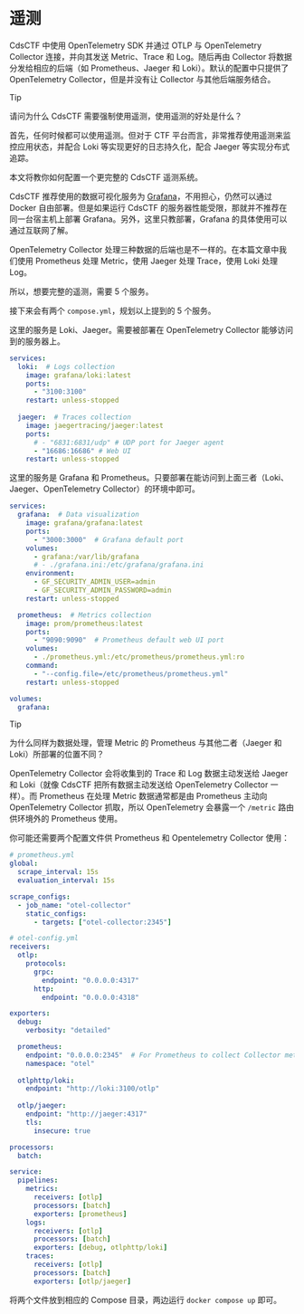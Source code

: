 # 遥测

CdsCTF 中使用 OpenTelemetry SDK 并通过 OTLP 与 OpenTelemetry Collector 连接，并向其发送 Metric、Trace 和 Log。随后再由 Collector 将数据分发给相应的后端（如 Prometheus、Jaeger 和 Loki）。默认的配置中只提供了 OpenTelemetry Collector，但是并没有让 Collector 与其他后端服务结合。

> [!TIP]
>
> 请问为什么 CdsCTF 需要强制使用遥测，使用遥测的好处是什么？
>
> 首先，任何时候都可以使用遥测。但对于 CTF 平台而言，非常推荐使用遥测来监控应用状态，并配合 Loki 等实现更好的日志持久化，配合 Jaeger 等实现分布式追踪。

本文将教你如何配置一个更完整的 CdsCTF 遥测系统。

CdsCTF 推荐使用的数据可视化服务为 [Grafana](https://grafana.com/)，不用担心，仍然可以通过 Docker 自由部署。但是如果运行 CdsCTF 的服务器性能受限，那就并不推荐在同一台宿主机上部署 Grafana。另外，这里只教部署，Grafana 的具体使用可以通过互联网了解。

OpenTelemetry Collector 处理三种数据的后端也是不一样的。在本篇文章中我们使用 Prometheus 处理 Metric，使用 Jaeger 处理 Trace，使用 Loki 处理 Log。

所以，想要完整的遥测，需要 5 个服务。

接下来会有两个 `compose.yml`，规划以上提到的 5 个服务。

这里的服务是 Loki、Jaeger。需要被部署在 OpenTelemetry Collector 能够访问到的服务器上。

```yaml
services:
  loki:  # Logs collection
    image: grafana/loki:latest
    ports:
      - "3100:3100"
    restart: unless-stopped
      
  jaeger:  # Traces collection
    image: jaegertracing/jaeger:latest
    ports:
      # - "6831:6831/udp" # UDP port for Jaeger agent
      - "16686:16686" # Web UI
    restart: unless-stopped
```

这里的服务是 Grafana 和 Prometheus。只要部署在能访问到上面三者（Loki、Jaeger、OpenTelemetry Collector）的环境中即可。

```yaml
services:
  grafana:  # Data visualization
    image: grafana/grafana:latest
    ports:
      - "3000:3000"  # Grafana default port
    volumes:
      - grafana:/var/lib/grafana
      # - ./grafana.ini:/etc/grafana/grafana.ini
    environment:
      - GF_SECURITY_ADMIN_USER=admin
      - GF_SECURITY_ADMIN_PASSWORD=admin
    restart: unless-stopped

  prometheus:  # Metrics collection
    image: prom/prometheus:latest
    ports:
      - "9090:9090"  # Prometheus default web UI port
    volumes:
      - ./prometheus.yml:/etc/prometheus/prometheus.yml:ro
    command:
      - "--config.file=/etc/prometheus/prometheus.yml"
    restart: unless-stopped

volumes:
  grafana:
```

> [!TIP]
>
> 为什么同样为数据处理，管理 Metric 的 Prometheus 与其他二者（Jaeger 和 Loki）所部署的位置不同？
>
> OpenTelemetry Collector 会将收集到的 Trace 和 Log 数据主动发送给 Jaeger 和 Loki（就像 CdsCTF 把所有数据主动发送给 OpenTelemetry Collector 一样）。而 Prometheus 在处理 Metric 数据通常都是由 Prometheus 主动向 OpenTelemetry Collector 抓取，所以 OpenTelemetry 会暴露一个 `/metric` 路由供环境外的 Prometheus 使用。

你可能还需要两个配置文件供 Prometheus 和 Opentelemetry Collector 使用：

```yaml
# prometheus.yml
global:
  scrape_interval: 15s
  evaluation_interval: 15s

scrape_configs:
  - job_name: "otel-collector"
    static_configs:
      - targets: ["otel-collector:2345"]
```

```yaml
# otel-config.yml
receivers:
  otlp:
    protocols:
      grpc:
        endpoint: "0.0.0.0:4317"
      http:
        endpoint: "0.0.0.0:4318"

exporters:
  debug:
    verbosity: "detailed"

  prometheus:
    endpoint: "0.0.0.0:2345"  # For Prometheus to collect Collector metrics
    namespace: "otel"
  
  otlphttp/loki:
    endpoint: "http://loki:3100/otlp"
  
  otlp/jaeger:
    endpoint: "http://jaeger:4317"
    tls:
      insecure: true

processors:
  batch:

service:
  pipelines:
    metrics:
      receivers: [otlp]
      processors: [batch]
      exporters: [prometheus]
    logs:
      receivers: [otlp]
      processors: [batch]
      exporters: [debug, otlphttp/loki]
    traces:
      receivers: [otlp]
      processors: [batch]
      exporters: [otlp/jaeger]
```

将两个文件放到相应的 Compose 目录，两边运行 `docker compose up` 即可。